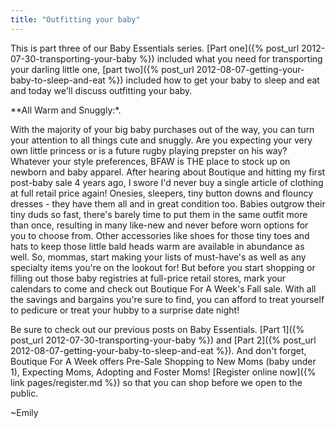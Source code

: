 ```yaml
---
title: "Outfitting your baby"
---
```


This is part three of our Baby Essentials series. [Part one]({% post_url 2012-07-30-transporting-your-baby %}) included what you need for transporting your darling little one, [part two]({% post_url 2012-08-07-getting-your-baby-to-sleep-and-eat %}) included how to get your baby to sleep and eat and today we'll discuss outfitting your baby.

**All Warm and Snuggly:*.

With the majority of your big baby purchases out of the way, you can turn your attention to all things cute and snuggly. Are you expecting your very own little princess or is a future rugby playing prepster on his way? Whatever your style preferences, BFAW is THE place to stock up on newborn and baby apparel. After hearing about Boutique and hitting my first post-baby sale 4 years ago, I swore I'd never buy a single article of clothing at full retail price again! Onesies, sleepers, tiny button downs and flouncy dresses - they have them all and in great condition too. Babies outgrow their tiny duds so fast, there's barely time to put them in the same outfit more than once, resulting in many like-new and never before worn options for you to choose from. Other accessories like shoes for those tiny toes and hats to keep those little bald heads warm are available in abundance as well. So, mommas, start making your lists of must-have's as well as any specialty items you're on the lookout for! But before you start shopping or filling out those baby registries at full-price retail stores, mark your calendars to come and check out Boutique For A Week's Fall sale. With all the savings and bargains you're sure to find, you can afford to treat yourself to pedicure or treat your hubby to a surprise date night!

Be sure to check out our previous posts on Baby Essentials. [Part 1]({% post_url 2012-07-30-transporting-your-baby %}) and [Part 2]({% post_url 2012-08-07-getting-your-baby-to-sleep-and-eat %}). And don't forget, Boutique For A Week offers Pre-Sale Shopping to New Moms (baby under 1), Expecting Moms, Adopting and Foster Moms! [Register online now]({% link pages/register.md %}) so that you can shop before we open to the public.

~Emily
